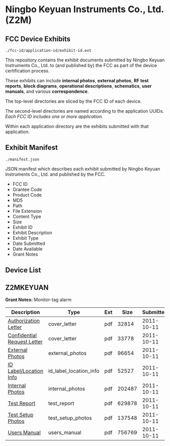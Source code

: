 # Ningbo Keyuan Instruments Co., Ltd. (Z2M)
## FCC Device Exhibits

```
./fcc-id/application-id/exhibit-id.ext
```

This repository contains the exhibit documents submitted by Ningbo Keyuan Instruments Co., Ltd. to (and published by) the FCC as part of the device certification process.

These exhibits can include **internal photos**, **external photos**, **RF test reports**, **block diagrams**, **operational descriptions**, **schematics**, **user manuals**, and various **correspondence**.

The top-level directories are sliced by the FCC ID of each device.

The second-level directories are named according to the application UUIDs. *Each FCC ID includes one or more application.*

Within each application directory are the exhibits submitted with that application. 

## Exhibit Manifest

```
./manifest.json
```

JSON manifest which describes each exhibit submitted by Ningbo Keyuan Instruments Co., Ltd. and published by the FCC.

- FCC ID
- Grantee Code
- Product Code
- MD5
- Path
- File Extension
- Content Type
- Size
- Exhibit ID
- Exhibit Description
- Exhibit Type
- Date Submitted
- Date Available
- Grant Notes

## Device List
## Z2MKEYUAN
**Grant Notes:** Monitor-tag alarm

| Description | Type | Ext | Size | Submitted | Available |
| ----------- | ---- | --- | ---- | --------- | --------- |
| [Authorization Letter](Z2MKEYUAN/5f02da8707c21ba3a3c25db83e1b9d64/1558597.pdf) | cover_letter | pdf | 32814 | 2011-10-11 | 2011-10-11 |
| [Confidential Request Letter](Z2MKEYUAN/5f02da8707c21ba3a3c25db83e1b9d64/1558598.pdf) | cover_letter | pdf | 33778 | 2011-10-11 | 2011-10-11 |
| [External Photos](Z2MKEYUAN/5f02da8707c21ba3a3c25db83e1b9d64/1558600.pdf) | external_photos | pdf | 96654 | 2011-10-11 | 2011-10-11 |
| [ID Label/Location Info](Z2MKEYUAN/5f02da8707c21ba3a3c25db83e1b9d64/1558601.pdf) | id_label_location_info | pdf | 52527 | 2011-10-11 | 2011-10-11 |
| [Internal Photos](Z2MKEYUAN/5f02da8707c21ba3a3c25db83e1b9d64/1558602.pdf) | internal_photos | pdf | 202487 | 2011-10-11 | 2011-10-11 |
| [Test Report](Z2MKEYUAN/5f02da8707c21ba3a3c25db83e1b9d64/1558605.pdf) | test_report | pdf | 629878 | 2011-10-11 | 2011-10-11 |
| [Test Setup Photos](Z2MKEYUAN/5f02da8707c21ba3a3c25db83e1b9d64/1558606.pdf) | test_setup_photos | pdf | 137548 | 2011-10-11 | 2011-10-11 |
| [Users Manual](Z2MKEYUAN/5f02da8707c21ba3a3c25db83e1b9d64/1558607.pdf) | users_manual | pdf | 756769 | 2011-10-11 | 2011-10-11 |
